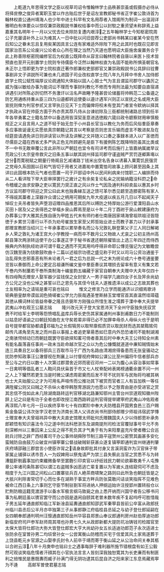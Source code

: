 <!-- { "loadSidebar": true } -->
　　上乾道九年思得文学之臣以视草司诏令惟翰林学士品秩甚崇虽或假摄亦必侍从将择庻僚之俊异者寓职玉堂以作古贻后世于是诏左宣教郎秘书省正字崔公敦诗首为翰林权直公通州靖海人也少年中进士科早有文名用荐者入馆阁所为制词一出温润详雅明白有体要众以惊叹兼崇政殿説书兼权给事中而公以封駮之重资望未称辞焉上益嘉重其名明年十一月以父忧去位未除防复遭内艰淳之五年翰林学士今知枢密院周公子充屡请补外上以为难其人一日中批以问旧尝荐公吏部尚书韩某曰崔某今安在然后知公之眷未忘且复用矣某因具言公连有家难适外除陛下用之此其时也既召见即言国家治否系公论废兴公论者众心所在理之当然乃天道也愿明诏大臣施舍废置务合于此上称善除枢密院编修官后为权直公既拜命从容言曰翰林院者自唐以来医卜技术皆预直也至开元别置学士院则专待儒臣今泛然以翰林权直为名固不能称所惧圣朝官名未正尔上悟即更为学士院权直迁著作郎兼权吏部郎官又兼崇政殿説书公具辞曰铨曹事剧非文子讲説所可兼也未几进国子司业改权直学士院八年九月拜中书舍人加侍郎直学士院公赋性端厚议论疏通知大体始以固人心振士气为言且谓监司郡守以蠭厉之威为强以敏给办事为能词讼不理而专事财利教化不修而专用刑法最为知要自直宿递讲遇引对所陈必剀切然不务激讦以沽名声故睠予隆甚尝论储蓄将帅韩范二公备邉之防乞用通练持重从臣三四为沿邉都转运使委以邉计遇军兴则正以宣抚之名或用大臣宣抚则俾为判官参贰又言宰执日见天下士而偏俾将校未有登其门者宣令欵纳以择其才执政从官在帅臣方面于外亦责其荐凡侍从台谏初除及三衙都统制诸路总领到任半年各举勇畧之士籍名禁中以备选用皆深契圣意进选徳殿六箴曰政令聼察财用审慎极规正之义且言用人之道不轻于始无忽于小州县长官当以教化为务而后风俗羣臣章奏多应事故诞谩无实愿依真宗朝籍记其言以考察是否则忠言乐输而虚言不敢进矣及在经筵尝请遇免讲日则讲读官以所读及讲解之文并随义口奏之事録本进入以广圣徳而尽儒臣之蕴在西省尤多严执正色无所顾避先是臣下有援例陈乞既降特防虽其比类或不一中书无敢审覆公言此非所以严朝廷也宜令有司详考而后施行上皆嘉纳属嵗旱议荒政公引太宗皇帝救灾之旧条五事以献其説州择监司郡守谨盗贼严赏罚逐郷筭塲以定分而寛税赋之期量行倚阁且乞减诸路丁钱米出空名告身以诱募入粟寛饥民强贷之党毋久系囹圄以召和气皆切于用者又进嘉祐中置寛恤司故事上顾问甚至因条上其详曰此固根本防元气者也愿置一司于戸部诏中外以民间利病来付馆职二人编排而侍从二人看详陛下举大臣审择罢行之嵗计之有余矣复论私籴之扰输纳籍没科罸之命令稽缓之由求安静之吏以寛民力奨正直之风以作士气因及通判科抑卖盐以惠其乡时方议监司郡守将迎之赏公曰此末也独夤縁互送之馈可革尔悉见聼至造膝密陈有家人不得觇其藁者上深器许众谓公之柄用可期矣九年大疫遽以疾五月几日以不起闻天子悼叹士夫吊者皆失声堕泪诏赠四品推恩其后所以赙防之特厚始公游行爱溧阳县山水买田卜居及父之丧得邑之举福乡泉山葬焉至是以十年二月丁酉祔于泉山敕建康府为办葬事公字大雅其氏族自唐为甲姓五代末有师约者仕南唐因家靖海曾祖珙祖泾皆隠徳于乡累世习善行以不杀为劝号崔放生家至父邦哲始业进士而教子甚力以子封承事郎赠宣教郎当绍兴三十年承事君以累举奏名而公与兄敦礼聨登第父子三人同日解褐乡人荣之敦礼为诸王宫大小学教授一病而卒不数月公又物故人尤哀之公初主扬州高邮县簿次两浙转运使干办公事遂正字于秘书省逮还朝除擢皆出上选三年四迁而侍西掖典内外制执经劝讲可谓千载之遇而不究其用呜呼得非命耶公慱览强记为文敏瞻尝仿汉魏至唐为铙歌鼓吹曲十二篇以述祖宗功德之盛见称于时又以司马公资治通鉴于治乱得失忠邪善恶有所未论者凡一君之后为总説一代之末为统论成六十巻号通鉴要览皆以奏御而上命公更定吕祖谦所编文鉴中羣臣奏议其増损去留率有意义有集文若干巻内外制藳若干巻所类制海十编鉴韵五编藏于家官自朝奉大夫赠中大夫年仅四十有四母陶氏赠安人娶军器少监钱俣之女封安人一男子端学几嵗四女子长及笄余尚幼方公兄之没也公悼之甚誓以已之恩先与其侄今钱夫人遂推遗泽以成公之志故其葬也士友相率为之请铭是重可哀也铭曰
　　惟文之修言乃立学而能通济以识细焉歌诗钜典册皇猷帝谟兹润色猗嗟崔公学允力辰哉遇圣誉斯赫玉堂増官首其直温然珪璋蕴其徳从横词林论皆益帝眷之隆且丞弼年方刚强众所惜生淮之壖葬于溧中奉大夫提举武夷山冲右观王公墓志铭
　　隆兴改元天子登大宝恩沛天下全州守臣独失抚驭赏赉不时给军士李明等怨愤唱乱盗库兵辱长吏伤其家属通判州事到甫数日力不能制则以姑息好语谕之曰朝廷知曲在太守矣若辈非得已必不加罪幸毋杀人毋纵火也于是明自号提举都官胁都虞邓福为之长假犒劳以取帑廪假质贷以取民财而选其桀黠隂伺邮传凡递角至先发之而州县以事报上者追吏窜昜悉如巳意内外恐恐诸司不能制湖湘之南骇愕倾动巳而朝廷既罢守臣欲择知畧可倚者善其后时中奉大夫王公待知全州素有能名磊落喜任事尚一政未当赴命越次官之众以为危公慷慨就道道中亷知贼情始末连三具奏且乞以备将部兵三百取市马于广西为名路由清湘庻得备患而无张皇骚动之扰防参知政事汪公澈督视在荆襄上以付督视府俾如公谋公比至州偏将牛信者部兵亦至公与之约日以数十人次第过郡潜舍近郊而密召邓州一二以为腹心从容治事如常事一日禽明等倡乱者三人鞫问具伏枭首于市又七人杖脊配岭表掲榜通衢余置不问一州之人上下驩然若更生当是时微公谋虑周密奠而后发不苛不扰则军与民殆将均被其祸也士大夫始服公之才为可用名声喧传而公推功其下被赏而官者三人有旨加秩一等任满陞擢公则又曰贼之不杀纵火者倅韩慤冑游説力也愿以予之慤胄由是亦受进官之赏其忠信不伐如此未几除湖南路转运判官移湖北路兼知鄂州主管台州崇道观知徽州陛辞上记之曰是有功于全者也即改授江南西路转运判官得提举建寕府武夷山冲佑观者再淳熙八年七月一日以疾终享年七十有四累阶中奉大夫防稽县开国男食邑三百户赐紫金鱼袋公讳次张字汉老世为济南长清人父讳衣尚书刑部侍郎赠少师祖讳宿武学慱士赠宣奉大夫曾祖祎异中散大夫直史馆赠太师妣何氏赠魏国夫人少以侍郎恩补承务郎颖悟有知识喜法令习之遂中刑法科厯浙东及湖南提刑司检法官覆狱事号平允不务刻深郴州以三重囚来上公反之得不死负其才气勇于有为来阳羣盗充斥使者檄公合巡尉兵讨除之辟广西经畧司干办公事帅胡舜陟节制三路平宼贺州公密赞其画甚多安化蛮贼防自由鼓万众破宜州镇寕寨公督战破贼斩获甚众遂复镇寕即通判宜州继通判肇庆府靖邵融三郡尝言小使臣诈冐之请身故即批其付身又言溪洞蛮诈为汉官俫子带家属止铺驿以诱市吾人一为奴婢用以祭鬼请严为禁三县失察此当官之赏悉不与为转漕鉏姧剔蠧事加约束纎微备举至罢麴引印卖官以纾纸钱民力朝论欲募敢勇千人屯豫章公率诸司条陈甚切以谓江右盗贼多凶恶逃亡辈复置以为军嵗乆连结窥伺可不虑及相度于九江兴国之间松山口置寨驻兵百人絶茶商啸聚之路则曰此所急也朝廷皆是之大扺兴利除害常切于心而仕多在湖熟于事宜方畔兵防张莫敢问诘谈笑指挥不见难色被命江西日条上六事则乞守臣节制驻劄军将进纳人押纲运始许注授郢州置转般仓以贮荆防粮运籍竞渡游手以备水军极言纲马致毙之由上悉开纳而兴国守者告公移书问事为私朝廷虽以镌官罢守而公亦因是退闲自颐其老曽未数年疾不复起呜呼可胜惜哉子男五延年通直郎知临江军新淦县延夀通直郎知邵武军秦寕县皆前公卒富从政郎抚州临川县丞后公半月亦卒独第三子从事郎静江府临桂县丞延之与幼子登仕郎延嗣在女四朝奉郎通判明州汪懔通直郎知岳州华容县郑景山奉议郎通判房州赵伯厚迪功郎新临安府司戸参军赵师周其壻也孙男七久大从政郎新都大提防坑冶铸钱司检踏官至太保大皆将仕郎功大弥大皆登仕郎宏大亨大尚幼孙女五长适迪功郎范子永次适进士张防余在室曽孙男二均埙曾孙女一公尝寓衡山防稽而买宅于信爱其风土家焉遂葬于上饶县乾元乡官源之山娶李氏封令人前卒于靖而寄于衡山延之从公治命间关奉其柩以合祔云淳八年十月庚申也铭曰士之遇事每辞于难利器所施节错根盘有如王公毅然可观谈笑临危懦者汗顔其在小官执法言言人皆刻深我独恕寛其为长吏亷而有制匪利之掊惟民是惠既夀而臧子孙满门得无阴功逮其后昆自济之阳来家江东息焉藏焉寕为不逄
　　高邮军曽使君墓志铭
